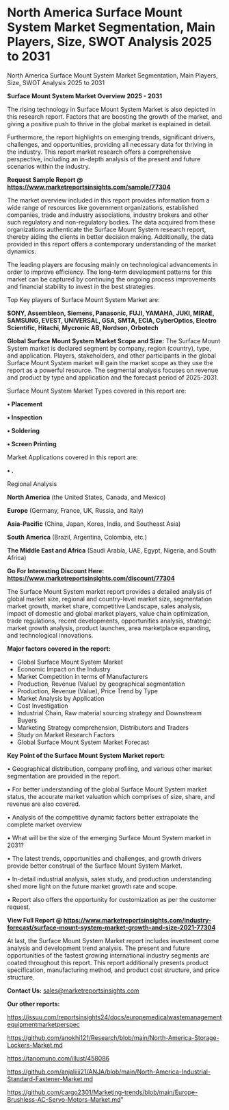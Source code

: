 # North America Surface Mount System Market Segmentation, Main Players, Size, SWOT Analysis 2025 to 2031
 North America Surface Mount System Market Segmentation, Main Players, Size, SWOT Analysis 2025 to 2031

<Strong> Surface Mount System Market Overview 2025 - 2031</strong>

The rising technology in Surface Mount System Market is also depicted in this research report. Factors that are boosting the growth of the market, and giving a positive push to thrive in the global market is explained in detail.

Furthermore, the report highlights on emerging trends, significant drivers, challenges, and opportunities, providing all necessary data for thriving in the industry. This report market research offers a comprehensive perspective, including an in-depth analysis of the present and future scenarios within the industry.

<strong>Request Sample Report @ <a href=https://www.marketreportsinsights.com/sample/77304>https://www.marketreportsinsights.com/sample/77304</a></strong>

The market overview included in this report provides information from a wide range of resources like government organizations, established companies, trade and industry associations, industry brokers and other such regulatory and non-regulatory bodies. The data acquired from these organizations authenticate the Surface Mount System research report, thereby aiding the clients in better decision making. Additionally, the data provided in this report offers a contemporary understanding of the market dynamics.

The leading players are focusing mainly on technological advancements in order to improve efficiency. The long-term development patterns for this market can be captured by continuing the ongoing process improvements and financial stability to invest in the best strategies.

Top Key players of Surface Mount System Market are:

<strong>SONY, Assembleon, Siemens, Panasonic, FUJI, YAMAHA, JUKI, MIRAE, SAMSUNG, EVEST, UNIVERSAL, GSA, SMTA, ECIA, CyberOptics, Electro Scientific, Hitachi, Mycronic AB, Nordson, Orbotech</strong>

<strong><b>Global Surface Mount System Market Scope and Size:</b></strong>
The Surface Mount System market is declared segment by company, region (country), type, and application. Players, stakeholders, and other participants in the global Surface Mount System market will gain the market scope as they use the report as a powerful resource. The segmental analysis focuses on revenue and product by type and application and the forecast period of 2025-2031.

Surface Mount System Market Types covered in this report are:

<strong>• Placement

• Inspection

• Soldering

• Screen Printing</strong>

Market Applications covered in this report are:

<strong>• .</strong> 

Regional Analysis

<strong>North America</strong> (the United States, Canada, and Mexico)

<strong>Europe</strong> (Germany, France, UK, Russia, and Italy)

<strong>Asia-Pacific</strong> (China, Japan, Korea, India, and Southeast Asia)

<strong>South America</strong> (Brazil, Argentina, Colombia, etc.)

<strong>The Middle East and Africa</strong> (Saudi Arabia, UAE, Egypt, Nigeria, and South Africa)

<strong>Go For Interesting Discount Here: <a href=https://www.marketreportsinsights.com/discount/77304>https://www.marketreportsinsights.com/discount/77304</a></strong>

The Surface Mount System market report provides a detailed analysis of global market size, regional and country-level market size, segmentation market growth, market share, competitive Landscape, sales analysis, impact of domestic and global market players, value chain optimization, trade regulations, recent developments, opportunities analysis, strategic market growth analysis, product launches, area marketplace expanding, and technological innovations.

<strong><b>Major factors covered in the report:</b></strong>
<ul>
  <li>Global Surface Mount System Market </li>
  <li>Economic Impact on the Industry</li>
  <li>Market Competition in terms of Manufacturers</li>
  <li>Production, Revenue (Value) by geographical segmentation</li>
  <li>Production, Revenue (Value), Price Trend by Type</li>
  <li>Market Analysis by Application</li>
  <li>Cost Investigation</li>
  <li>Industrial Chain, Raw material sourcing strategy and Downstream Buyers</li>
  <li>Marketing Strategy comprehension, Distributors and Traders</li>
  <li>Study on Market Research Factors</li>
  <li>Global Surface Mount System Market Forecast</li>
</ul>

<strong><b>Key Point of the Surface Mount System Market report:</b></strong>

• Geographical distribution, company profiling, and various other market segmentation are provided in the report.

• For better understanding of the global Surface Mount System market status, the accurate market valuation which comprises of size, share, and revenue are also covered.

• Analysis of the competitive dynamic factors better extrapolate the complete market overview

• What will be the size of the emerging Surface Mount System market in 2031?

• The latest trends, opportunities and challenges, and growth drivers provide better construal of the Surface Mount System Market.

• In-detail industrial analysis, sales study, and production understanding shed more light on the future market growth rate and scope.

• Report also offers the opportunity for customization as per the customer request.

<strong><b>View Full Report @ <a href=https://www.marketreportsinsights.com/industry-forecast/surface-mount-system-market-growth-and-size-2021-77304>https://www.marketreportsinsights.com/industry-forecast/surface-mount-system-market-growth-and-size-2021-77304</a></b></strong>


At last, the Surface Mount System Market report includes investment come analysis and development trend analysis. The present and future opportunities of the fastest growing international industry segments are coated throughout this report. This report additionally presents product specification, manufacturing method, and product cost structure, and price structure.

<strong>Contact Us:</strong>
sales@marketreportsinsights.com

<strong>Our other reports:</strong>

<a href=https://issuu.com/reportsinsights24/docs/europemedicalwastemanagementequipmentmarketperspec>https://issuu.com/reportsinsights24/docs/europemedicalwastemanagementequipmentmarketperspec</a>

<a href=https://github.com/anokhi121/Research/blob/main/North-America-Storage-Lockers-Market.md>https://github.com/anokhi121/Research/blob/main/North-America-Storage-Lockers-Market.md</a>

<a href=https://tanomuno.com/illust/458086>https://tanomuno.com/illust/458086</a>

<a href=https://github.com/anjaliiii21/ANJA/blob/main/North-America-Industrial-Standard-Fastener-Market.md>https://github.com/anjaliiii21/ANJA/blob/main/North-America-Industrial-Standard-Fastener-Market.md</a>

<a href=https://github.com/cargo2301/Marketing-trends/blob/main/Europe-Brushless-AC-Servo-Motors-Market.md>https://github.com/cargo2301/Marketing-trends/blob/main/Europe-Brushless-AC-Servo-Motors-Market.md</a>"
